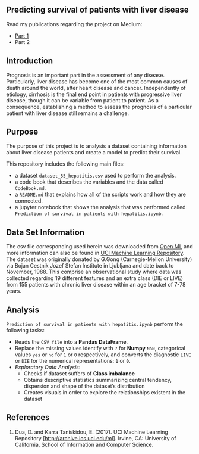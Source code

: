 ## Predicting survival of patients with liver disease

Read my publications regarding the project on Medium:  
* [Part 1](https://medium.com/@meinzaugarat/building-my-first-data-science-project-part-1-exploratory-analysis-9112684badcd)  
* Part 2

## Introduction
Prognosis is an important part in the assessment of any disease. Particularly, liver disease has become one of the most common 
causes of death around the world, after heart disease and cancer. Independently of etiology, cirrhosis is the final end point 
in patients with progressive liver disease, though it can be variable from patient to patient. As a consequence, establishing 
a method to assess the prognosis of a particular patient with liver disease still remains a challenge. 

## Purpose
The purpose of this project is to analysis a dataset containing information about liver disease patients and create a model to 
predict their survival. 

This repository includes the following main files:

* a dataset `dataset_55_hepatitis.csv` used to perform the analysis.
* a code book that describes the variables and the data called `CodeBook.md`. 
* a `README.md` that explains how all of the scripts work and how they are connected.
* a jupyter notebook that shows the analysis that was performed called `Prediction of survival in patients with hepatitis.ipynb`. 

## Data Set Information
The csv file corresponding used herein was downloaded from [Open ML](https://www.openml.org/d/55) and more information can also be found in [UCI Machine Learning Repository](https://archive.ics.uci.edu/ml/datasets/hepatitis). The dataset was originally donated by G.Gong (Carnegie-Mellon University) via Bojan Cestnik Jozef Stefan Institute in Ljubljana and date back to November, 1988.  This comprise an observational study where data was collected regarding 19 different features and an extra class (DIE or LIVE) from 155 patients with chronic liver disease within an age bracket of 7-78 years. 

## Analysis

`Prediction of survival in patients with hepatitis.ipynb` perform the following tasks:

* Reads the `CSV file` into a **Pandas DataFrame**.
* Replace the missing values identify with `?` for **Numpy** `NaN`, categorical values `yes` or `no` for `1` or `0` respectively, and converts the diagnostic `LIVE` or `DIE` for the numerical representations: `1` or `0`.
* *Exploratory Data Analysis*:
    - Checks if dataset suffers of **Class imbalance**
    - Obtains descriptive statistics summarizing central tendency, dispersion and shape of the dataset’s distribution
    - Creates visuals in order to explore the relationships existent in the dataset
   

## References
1. Dua, D. and Karra Taniskidou, E. (2017). UCI Machine Learning Repository [http://archive.ics.uci.edu/ml]. Irvine, CA: University of California, School of Information and Computer Science.

